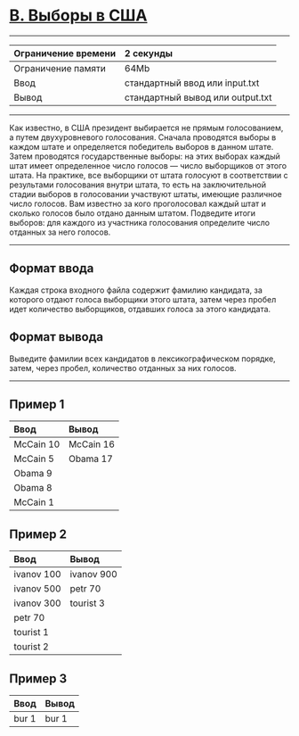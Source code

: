 # [B. Выборы в США](https://contest.yandex.ru/contest/28970/problems/B/)

---
| Ограничение времени | 2 секунды |
| :--- | :--- |
| Ограничение памяти | 64Mb |
| Ввод | стандартный ввод или input.txt |
| Вывод | стандартный вывод или output.txt |
---
Как известно, в США президент выбирается не прямым голосованием, а путем двухуровневого голосования. Сначала проводятся выборы в каждом штате и определяется победитель выборов в данном штате. Затем проводятся государственные выборы: на этих выборах каждый штат имеет определенное число голосов — число выборщиков от этого штата. На практике, все выборщики от штата голосуют в соответствии с результами голосования внутри штата, то есть на заключительной стадии выборов в голосовании участвуют штаты, имеющие различное число голосов. Вам известно за кого проголосовал каждый штат и сколько голосов было отдано данным штатом. Подведите итоги выборов: для каждого из участника голосования определите число отданных за него голосов.

---
## Формат ввода
Каждая строка входного файла содержит фамилию кандидата, за которого отдают голоса выборщики этого штата, затем через пробел идет количество выборщиков, отдавших голоса за этого кандидата.

## Формат вывода
Выведите фамилии всех кандидатов в лексикографическом порядке, затем, через пробел, количество отданных за них голосов.

---
## Пример 1

| Ввод | Вывод |
| :--- | :--- |
| McCain 10 | McCain 16 |
| McCain 5 | Obama 17 |
| Obama 9 |  |
| Obama 8 |  |
| McCain 1 |  |

## Пример 2

| Ввод | Вывод |
| :--- | :--- |
| ivanov 100 | ivanov 900 |
| ivanov 500 | petr 70 |
| ivanov 300 | tourist 3 |
| petr 70 |  |
| tourist 1 |  |
| tourist 2 |  |


## Пример 3

| Ввод | Вывод |
| :--- | :--- |
| bur 1 | bur 1 |
